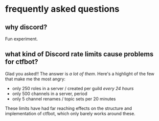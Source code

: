 
# frequently asked questions

## why discord?
Fun experiment.

## what kind of Discord rate limits cause problems for ctfbot?

Glad you asked!! The answer is *a lot of them*.
Here's a highlight of the few that make me the most angry:

- only 250 roles in a server / created per guild *every 24 hours*
- only 500 channels in a server, period
- only 5 channel renames / topic sets per 20 minutes

These limits have had far reaching effects on the structure and implementation of ctfbot,
which only barely works around these.
